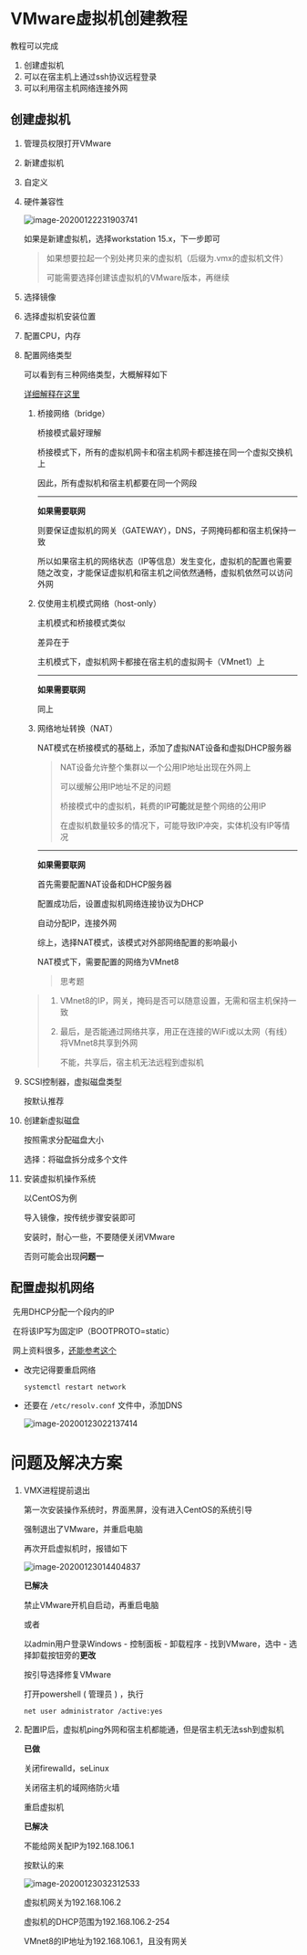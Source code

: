 #  VMware虚拟机创建教程

教程可以完成

1. 创建虚拟机
2. 可以在宿主机上通过ssh协议远程登录
3. 可以利用宿主机网络连接外网

## 创建虚拟机

1. 管理员权限打开VMware

2. 新建虚拟机

3. 自定义

4. 硬件兼容性

   ![image-20200122231903741](C:\Users\Friday\AppData\Roaming\Typora\typora-user-images\image-20200122231903741.png)

   如果是新建虚拟机，选择workstation 15.x，下一步即可

   > 如果想要拉起一个别处拷贝来的虚拟机（后缀为.vmx的虚拟机文件）
   >
   > 可能需要选择创建该虚拟机的VMware版本，再继续

5. 选择镜像

6. 选择虚拟机安装位置

7. 配置CPU，内存

8. 配置网络类型

   可以看到有三种网络类型，大概解释如下

   [详细解释在这里](https://blog.csdn.net/Noob_f/article/details/51099040)

   1. 桥接网络（bridge）

      桥接模式最好理解

      桥接模式下，所有的虚拟机网卡和宿主机网卡都连接在同一个虚拟交换机上

      因此，所有虚拟机和宿主机都要在同一个网段

      ---

      **如果需要联网**

      则要保证虚拟机的网关（GATEWAY），DNS，子网掩码都和宿主机保持一致

      所以如果宿主机的网络状态（IP等信息）发生变化，虚拟机的配置也需要随之改变，才能保证虚拟机和宿主机之间依然通畅，虚拟机依然可以访问外网

      

   2. 仅使用主机模式网络（host-only）

      主机模式和桥接模式类似

      差异在于

      主机模式下，虚拟机网卡都接在宿主机的虚拟网卡（VMnet1）上

      ---

      **如果需要联网**

      同上

      

   3. 网络地址转换（NAT）

      NAT模式在桥接模式的基础上，添加了虚拟NAT设备和虚拟DHCP服务器

      > NAT设备允许整个集群以一个公用IP地址出现在外网上
      >
      > 可以缓解公用IP地址不足的问题
      >
      > 桥接模式中的虚拟机，耗费的IP**可能**就是整个网络的公用IP
      >
      > 在虚拟机数量较多的情况下，可能导致IP冲突，实体机没有IP等情况

      ---

      **如果需要联网**

      首先需要配置NAT设备和DHCP服务器

      配置成功后，设置虚拟机网络连接协议为DHCP

      自动分配IP，连接外网

      

      综上，选择NAT模式，该模式对外部网络配置的影响最小

      NAT模式下，需要配置的网络为VMnet8

      > 思考题
   >
      > 1. VMnet8的IP，网关，掩码是否可以随意设置，无需和宿主机保持一致
   >
      >    
      >
      > 2. 最后，是否能通过网络共享，用正在连接的WiFi或以太网（有线）将VMnet8共享到外网
      >
      >    不能，共享后，宿主机无法远程到虚拟机

9. SCSI控制器，虚拟磁盘类型

   按默认推荐

10. 创建新虚拟磁盘

    按照需求分配磁盘大小

    选择：将磁盘拆分成多个文件

11. 安装虚拟机操作系统

    以CentOS为例
    
    导入镜像，按传统步骤安装即可
    
    安装时，耐心一些，不要随便关闭VMware
    
    否则可能会出现**问题一**

## 配置虚拟机网络

​	先用DHCP分配一个段内的IP

​	在将该IP写为固定IP（BOOTPROTO=static）

​	网上资料很多，[还能参考这个](https://blog.csdn.net/Noob_f/article/details/51099040)

+ 改完记得要重启网络

  `systemctl restart network`

+ 还要在 `/etc/resolv.conf` 文件中，添加DNS

  ![image-20200123022137414](C:\Users\Friday\AppData\Roaming\Typora\typora-user-images\image-20200123022137414.png)















# 问题及解决方案

1. VMX进程提前退出

   第一次安装操作系统时，界面黑屏，没有进入CentOS的系统引导

   强制退出了VMware，并重启电脑

   再次开启虚拟机时，报错如下

   ![image-20200123014404837](C:\Users\Friday\AppData\Roaming\Typora\typora-user-images\image-20200123014404837.png)

   **已解决**
   
   禁止VMware开机自启动，再重启电脑
   
   或者
   
   以admin用户登录Windows - 控制面板 - 卸载程序 - 找到VMware，选中 - 选择卸载按钮旁的**更改**
   
   按引导选择修复VMware
   
   打开powershell ( 管理员 ) ，执行
   
   `net user administrator /active:yes`
   
2. 配置IP后，虚拟机ping外网和宿主机都能通，但是宿主机无法ssh到虚拟机

   **已做**

   关闭firewalld，seLinux

   关闭宿主机的域网络防火墙

   重启虚拟机

   **已解决**

   不能给网关配IP为192.168.106.1

   按默认的来
   
   ![image-20200123032312533](C:\Users\Friday\AppData\Roaming\Typora\typora-user-images\image-20200123032312533.png)
   
   虚拟机网关为192.168.106.2
   
   虚拟机的DHCP范围为192.168.106.2-254
   
   VMnet8的IP地址为192.168.106.1，且没有网关
